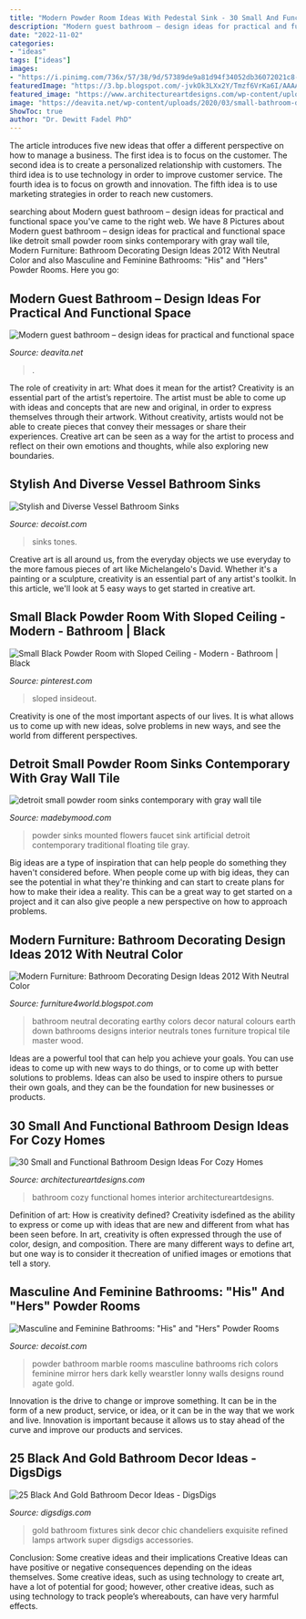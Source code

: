 ```yaml
---
title: "Modern Powder Room Ideas With Pedestal Sink - 30 Small And Functional Bathroom Design Ideas For Cozy Homes"
description: "Modern guest bathroom – design ideas for practical and functional space"
date: "2022-11-02"
categories:
- "ideas"
tags: ["ideas"]
images:
- "https://i.pinimg.com/736x/57/38/9d/57389de9a81d94f34052db36072021c8--black-powder-room-powder-rooms.jpg"
featuredImage: "https://3.bp.blogspot.com/-jvkOk3LXx2Y/Tmzf6VrKa6I/AAAAAAAAG4E/LwkkXhp9Bmw/s1600/Neutral-Color-Bathroom-Design-Ideas-2012-5.jpg"
featured_image: "https://www.architectureartdesigns.com/wp-content/uploads/2013/02/bathroom-ideas-architectureartdesigns-20.jpg"
image: "https://deavita.net/wp-content/uploads/2020/03/small-bathroom-design-with-walk-in-shower.jpg"
ShowToc: true
author: "Dr. Dewitt Fadel PhD"
---
```



The article introduces five new ideas that offer a different perspective on how to manage a business. The first idea is to focus on the customer. The second idea is to create a personalized relationship with customers. The third idea is to use technology in order to improve customer service. The fourth idea is to focus on growth and innovation. The fifth idea is to use marketing strategies in order to reach new customers.

	

		
searching about Modern guest bathroom – design ideas for practical and functional space you've came to the right web. We have 8 Pictures about Modern guest bathroom – design ideas for practical and functional space like detroit small powder room sinks contemporary with gray wall tile, Modern Furniture: Bathroom Decorating Design Ideas 2012 With Neutral Color and also Masculine and Feminine Bathrooms: &quot;His&quot; and &quot;Hers&quot; Powder Rooms. Here you go:
		
    
## Modern Guest Bathroom – Design Ideas For Practical And Functional Space

<img loading=lazy src="https://deavita.net/wp-content/uploads/2020/03/small-bathroom-design-with-walk-in-shower.jpg" onerror="this.onerror=null;this.src='https://tse2.mm.bing.net/th?id=OIP.erM_NHmsd1Yeofb8E-GjtAHaLH&amp;pid=15.1';" alt="Modern guest bathroom – design ideas for practical and functional space">

_Source: deavita.net_

>. 

	

The role of creativity in art: What does it mean for the artist?
Creativity is an essential part of the artist’s repertoire. The artist must be able to come up with ideas and concepts that are new and original, in order to express themselves through their artwork. Without creativity, artists would not be able to create pieces that convey their messages or share their experiences. Creative art can be seen as a way for the artist to process and reflect on their own emotions and thoughts, while also exploring new boundaries.

    
## Stylish And Diverse Vessel Bathroom Sinks

<img loading=lazy src="https://cdn.decoist.com/wp-content/uploads/2017/03/A-simple-white-vessel-sink-set-on-a-rustic-table.jpeg" onerror="this.onerror=null;this.src='https://tse3.mm.bing.net/th?id=OIP.2qVSHZ7kbG3fdaeiDFD-FgHaLE&amp;pid=15.1';" alt="Stylish and Diverse Vessel Bathroom Sinks">

_Source: decoist.com_

>sinks tones. 

	

Creative art is all around us, from the everyday objects we use everyday to the more famous pieces of art like Michelangelo's David. Whether it's a painting or a sculpture, creativity is an essential part of any artist's toolkit. In this article, we'll look at 5 easy ways to get started in creative art.

    
## Small Black Powder Room With Sloped Ceiling - Modern - Bathroom | Black

<img loading=lazy src="https://i.pinimg.com/736x/57/38/9d/57389de9a81d94f34052db36072021c8--black-powder-room-powder-rooms.jpg" onerror="this.onerror=null;this.src='https://tse4.mm.bing.net/th?id=OIP.QLoafnVR6fHePH2Awc6g0AHaJ4&amp;pid=15.1';" alt="Small Black Powder Room with Sloped Ceiling - Modern - Bathroom | Black">

_Source: pinterest.com_

>sloped insideout. 

	

Creativity is one of the most important aspects of our lives. It is what allows us to come up with new ideas, solve problems in new ways, and see the world from different perspectives.

    
## Detroit Small Powder Room Sinks Contemporary With Gray Wall Tile

<img loading=lazy src="https://madebymood.com/wp-content/uploads/2017/11/detroit-small-powder-room-sinks-with-traditional-artificial-flowers-contemporary-and-wall-mounted-faucet-floating-sink.jpg" onerror="this.onerror=null;this.src='https://tse1.mm.bing.net/th?id=OIP._5JQjUImf7306N6eGA_H5AHaK2&amp;pid=15.1';" alt="detroit small powder room sinks contemporary with gray wall tile">

_Source: madebymood.com_

>powder sinks mounted flowers faucet sink artificial detroit contemporary traditional floating tile gray. 

	

Big ideas are a type of inspiration that can help people do something they haven't considered before. When people come up with big ideas, they can see the potential in what they're thinking and can start to create plans for how to make their idea a reality. This can be a great way to get started on a project and it can also give people a new perspective on how to approach problems.

    
## Modern Furniture: Bathroom Decorating Design Ideas 2012 With Neutral Color

<img loading=lazy src="https://3.bp.blogspot.com/-jvkOk3LXx2Y/Tmzf6VrKa6I/AAAAAAAAG4E/LwkkXhp9Bmw/s1600/Neutral-Color-Bathroom-Design-Ideas-2012-5.jpg" onerror="this.onerror=null;this.src='https://tse1.mm.bing.net/th?id=OIP.d7G-2ObnznjMEit-rPGqhAHaJ3&amp;pid=15.1';" alt="Modern Furniture: Bathroom Decorating Design Ideas 2012 With Neutral Color">

_Source: furniture4world.blogspot.com_

>bathroom neutral decorating earthy colors decor natural colours earth down bathrooms designs interior neutrals tones furniture tropical tile master wood. 

	

Ideas are a powerful tool that can help you achieve your goals. You can use ideas to come up with new ways to do things, or to come up with better solutions to problems. Ideas can also be used to inspire others to pursue their own goals, and they can be the foundation for new businesses or products.

    
## 30 Small And Functional Bathroom Design Ideas For Cozy Homes

<img loading=lazy src="https://www.architectureartdesigns.com/wp-content/uploads/2013/02/bathroom-ideas-architectureartdesigns-20.jpg" onerror="this.onerror=null;this.src='https://tse2.mm.bing.net/th?id=OIP.flerKPMeZWG0ZsXTNDQ4FgHaLH&amp;pid=15.1';" alt="30 Small and Functional Bathroom Design Ideas For Cozy Homes">

_Source: architectureartdesigns.com_

>bathroom cozy functional homes interior architectureartdesigns. 

	

Definition of art: How is creativity defined?
Creativity isdefined as the ability to express or come up with ideas that are new and different from what has been seen before. In art, creativity is often expressed through the use of color, design, and composition. There are many different ways to define art, but one way is to consider it thecreation of unified images or emotions that tell a story.

    
## Masculine And Feminine Bathrooms: &quot;His&quot; And &quot;Hers&quot; Powder Rooms

<img loading=lazy src="http://cdn.decoist.com/wp-content/uploads/2013/05/Marble-bathroom-in-rich-colors.jpg" onerror="this.onerror=null;this.src='https://tse4.mm.bing.net/th?id=OIP.5xmMG5D5u3uY9Yjcv42-fAHaLH&amp;pid=15.1';" alt="Masculine and Feminine Bathrooms: &quot;His&quot; and &quot;Hers&quot; Powder Rooms">

_Source: decoist.com_

>powder bathroom marble rooms masculine bathrooms rich colors feminine mirror hers dark kelly wearstler lonny walls designs round agate gold. 

	

Innovation is the drive to change or improve something. It can be in the form of a new product, service, or idea, or it can be in the way that we work and live. Innovation is important because it allows us to stay ahead of the curve and improve our products and services.

    
## 25 Black And Gold Bathroom Decor Ideas - DigsDigs

<img loading=lazy src="https://www.digsdigs.com/photos/2020/04/a-super-refined-and-chic-black-and-gold-bathroom-with-an-exquisite-artwork-chic-lamps-and-chandeliers-a-gold-sink-and-fixtures.jpg" onerror="this.onerror=null;this.src='https://tse4.mm.bing.net/th?id=OIP.5c97jvQgrjv93N0kdi51DQAAAA&amp;pid=15.1';" alt="25 Black And Gold Bathroom Decor Ideas - DigsDigs">

_Source: digsdigs.com_

>gold bathroom fixtures sink decor chic chandeliers exquisite refined lamps artwork super digsdigs accessories. 

	

Conclusion: Some creative ideas and their implications
Creative Ideas can have positive or negative consequences depending on the ideas themselves. Some creative ideas, such as using technology to create art, have a lot of potential for good; however, other creative ideas, such as using technology to track people’s whereabouts, can have very harmful effects.

